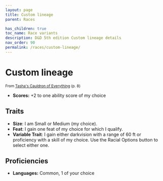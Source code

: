 ```yaml
---
layout: page
title: Custom lineage
parent: Races

has_children: true
toc_name: Race variants
description: D&D 5th edition Custom lineage details
nav_order: 90
permalink: /races/custom-lineage/
---
```


# Custom lineage

<small>From <a target="_blank" href="https://dnd.wizards.com/products/tabletop-games/rpg-products/tashas-cauldron-everything">Tasha's Cauldron of Everything</a> (p. 8)</small>

- **Scores:** +2 to one ability score of my choice

## Traits

- **Size**: I am Small or Medium (my choice).
- **Feat**: I gain one feat of my choice for which I qualify.
- **Variable Trait**: I gain either darkvision with a range of 60 ft or proficiency with a skill of my choice. Use the Racial Options button to select either one.

## Proficiencies

- **Languages:** Common, 1 of your choice